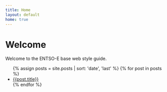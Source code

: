 ```yaml
---
title: Home
layout: default
home: true
---
```


# Welcome

Welcome to the ENTSO-E base web style guide.


<ul>
    {% assign posts = site.posts | sort: 'date', 'last' %}
    {% for post in posts  %}
    <li class="p2y keyline-bottom"><a class="pad2 block" href="{{post.url}}">{{post.title}}</a></li>
    {% endfor %}
</ul>